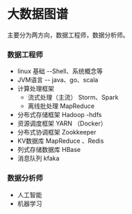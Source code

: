 # 大数据图谱

主要分为两方向，数据工程师，数据分析师。

### 数据工程师
* linux 基础 --Shell、系统概念等
* JVM语言 -- java、go、scala
* 计算处理框架
    * 流式处理（主流） Storm、Spark
    * 离线批处理 MapReduce
* 分布式存储框架 Hadoop -hdfs
* 资源调度框架 YARN （Docker）
* 分布式协调框架 Zookkeeper
* KV数据库 MapReduce 、Redis
* 列式存储数据库 HBase
* 消息队列 kfaka



### 数据分析师
* 人工智能
* 机器学习